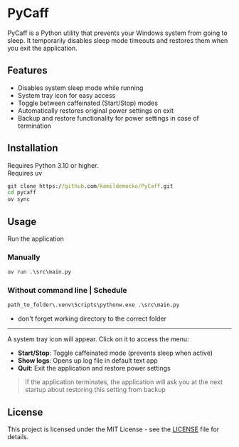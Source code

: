 # PyCaff

PyCaff is a Python utility that prevents your Windows system from going to sleep. It temporarily disables sleep mode timeouts and restores them when you exit the application.

## Features

- Disables system sleep mode while running
- System tray icon for easy access
- Toggle between caffeinated (Start/Stop) modes
- Automatically restores original power settings on exit
- Backup and restore functionality for power settings in case of termination

## Installation

Requires Python 3.10 or higher.  
Requires uv  

```cmd
git clone https://github.com/kamildemocko/PyCaff.git
cd pycaff
uv sync
```

## Usage

Run the application

### Manually
```cmd
uv run .\src\main.py
```

### Without command line | Schedule
```cmd
path_to_folder\.venv\Scripts\pythonw.exe .\src\main.py
```
- don't forget working directory to the correct folder

---  

A system tray icon will appear. Click on it to access the menu:
- **Start/Stop**: Toggle caffeinated mode (prevents sleep when active)
- **Show logs**: Opens up log file in default text app
- **Quit**: Exit the application and restore power settings

> If the application terminates, the application will ask you at the next startup about restoring this setting from backup

## License

This project is licensed under the MIT License - see the [LICENSE](LICENSE) file for details.
